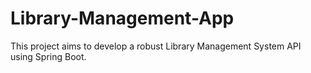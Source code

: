 # Library-Management-App
This project aims to develop a robust Library Management System API using Spring Boot.
